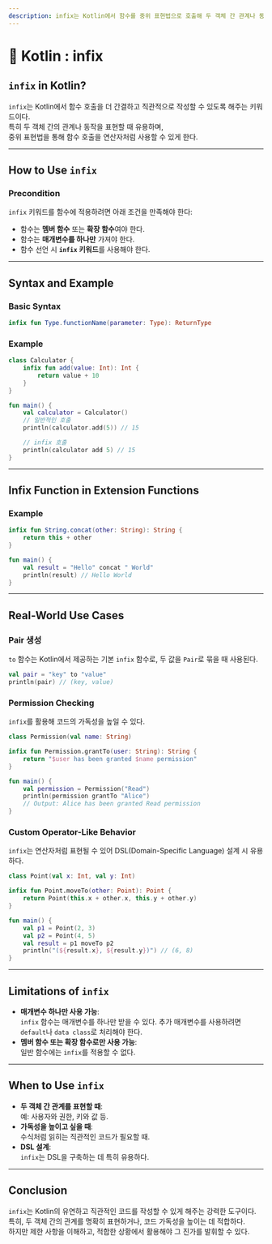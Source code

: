 ```yaml
---
description: infix는 Kotlin에서 함수를 중위 표현법으로 호출해 두 객체 간 관계나 동작을 연산자처럼 간결하게 표현할 수 있게 하는 키워드
---
```


# 🧩 Kotlin : infix

## `infix` in Kotlin?

`infix`는 Kotlin에서 함수 호출을 더 간결하고 직관적으로 작성할 수 있도록 해주는 키워드이다.\
특히 두 객체 간의 관계나 동작을 표현할 때 유용하며, \
중위 표현법을 통해 함수 호출을 연산자처럼 사용할 수 있게 한다.

***

## How to Use `infix`

### Precondition

`infix` 키워드를 함수에 적용하려면 아래 조건을 만족해야 한다:

* 함수는 **멤버 함수** 또는 **확장 함수**여야 한다.
* 함수는 **매개변수를 하나만** 가져야 한다.
* 함수 선언 시 **`infix` 키워드**를 사용해야 한다.

***

## Syntax and Example

### Basic Syntax

```kotlin
infix fun Type.functionName(parameter: Type): ReturnType
```

### Example

```kotlin
class Calculator {
    infix fun add(value: Int): Int {
        return value + 10
    }
}

fun main() {
    val calculator = Calculator()
    // 일반적인 호출
    println(calculator.add(5)) // 15

    // infix 호출
    println(calculator add 5) // 15
}
```

***

## Infix Function in Extension Functions

### Example

```kotlin
infix fun String.concat(other: String): String {
    return this + other
}

fun main() {
    val result = "Hello" concat " World"
    println(result) // Hello World
}
```

***

## Real-World Use Cases

### Pair 생성

`to` 함수는 Kotlin에서 제공하는 기본 `infix` 함수로, 두 값을 `Pair`로 묶을 때 사용된다.

```kotlin
val pair = "key" to "value"
println(pair) // (key, value)
```

### Permission Checking

`infix`를 활용해 코드의 가독성을 높일 수 있다.

```kotlin
class Permission(val name: String)

infix fun Permission.grantTo(user: String): String {
    return "$user has been granted $name permission"
}

fun main() {
    val permission = Permission("Read")
    println(permission grantTo "Alice")
    // Output: Alice has been granted Read permission
}
```

### Custom Operator-Like Behavior

`infix`는 연산자처럼 표현될 수 있어 DSL(Domain-Specific Language) 설계 시 유용하다.

```kotlin
class Point(val x: Int, val y: Int)

infix fun Point.moveTo(other: Point): Point {
    return Point(this.x + other.x, this.y + other.y)
}

fun main() {
    val p1 = Point(2, 3)
    val p2 = Point(4, 5)
    val result = p1 moveTo p2
    println("(${result.x}, ${result.y})") // (6, 8)
}
```

***

## Limitations of `infix`

* **매개변수 하나만 사용 가능**:\
  `infix` 함수는 매개변수를 하나만 받을 수 있다. 추가 매개변수를 사용하려면 `default`나 `data class`로 처리해야 한다.
* **멤버 함수 또는 확장 함수로만 사용 가능**:\
  일반 함수에는 `infix`를 적용할 수 없다.

***

## When to Use `infix`

* **두 객체 간 관계를 표현할 때**:\
  예: 사용자와 권한, 키와 값 등.
* **가독성을 높이고 싶을 때**:\
  수식처럼 읽히는 직관적인 코드가 필요할 때.
* **DSL 설계**:\
  `infix`는 DSL을 구축하는 데 특히 유용하다.

***

## Conclusion

`infix`는 Kotlin의 유연하고 직관적인 코드를 작성할 수 있게 해주는 강력한 도구이다.\
특히, 두 객체 간의 관계를 명확히 표현하거나, 코드 가독성을 높이는 데 적합하다.\
하지만 제한 사항을 이해하고, 적합한 상황에서 활용해야 그 진가를 발휘할 수 있다.&#x20;
